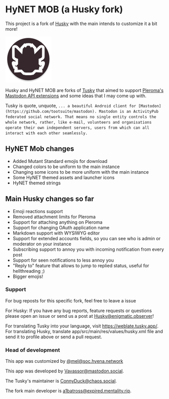 #  HyNET MOB (a Husky fork)

This project is a fork of [Husky](https://git.mentality.rip/FWGS/Husky) with the main intends to customize it a bit more!

![icon](https://raw.githubusercontent.com/hynet-mel/HyNET-MOB/develop/assets/hynet_mob_launcher.png)

Husky and HyNET MOB are forks of [Tusky](https://github.com/tuskyapp/Tusky) that aimed to support [Pleroma's Mastodon API extensions](https://git.pleroma.social/pleroma/pleroma/blob/develop/docs/API/differences_in_mastoapi_responses.md) and some ideas that I may come up with.

Tusky is quote, unquote, `... a beautiful Android client for [Mastodon](https://github.com/tootsuite/mastodon). Mastodon is an ActivityPub federated social network. That means no single entity controls the whole network, rather, like e-mail, volunteers and organisations operate their own independent servers, users from which can all interact with each other seamlessly.`

## HyNET Mob changes
 - Added Mutant Standard emojis for download
 - Changed colors to be uniform to the main instance
 - Changing some icons to be more uniform with the main instance
 - Some HyNET themed assets and launcher icons
 - HyNET themed strings


## Main Husky changes so far
- Emoji reactions support
- Removed attachment limits for Pleroma
- Support for attaching anything on Pleroma
- Support for changing OAuth application name
- Markdown support with WYSIWYG editor
- Support for extended accounts fields, so you can see who is admin or moderator on your instance
- Subscribing support to annoy you with incoming notification from every post
- Support for seen notifications to less annoy you
- "Reply to" feature that allows to jump to replied status, useful for hellthreading ;)
- Bigger emojis!

### Support

For bug reposts for this specific fork, feel free to leave a issue

For Husky: If you have any bug reports, feature requests or questions please open an issue or send us a post at [Husky@enigmatic.observer](https://enigmatic.observer/users/Husky)!

For translating Tusky into your language, visit https://weblate.tusky.app/. For translating Husky, translate app/src/main/res/values/husky.xml file and send it to profile above or send a pull request.

### Head of development

This app was customized by [@mel@soc.hyena.network](soc.hyena.network/mel)

This app was developed by [Vavassor@mastodon.social](https://mastodon.social/@Vavassor).

The Tusky's maintainer is [ConnyDuck@chaos.social](https://chaos.social/@ConnyDuck).

The fork main developer is [a1batross@expired.mentality.rip](https://expired.mentality.rip/users/a1batross).
